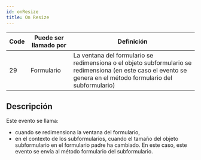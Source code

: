 ```yaml
---
id: onResize
title: On Resize
---
```


| Code | Puede ser llamado por | Definición                                                                                                                                                                          |
| ---- | --------------------- | ----------------------------------------------------------------------------------------------------------------------------------------------------------------------------------- |
| 29   | Formulario            | La ventana del formulario se redimensiona o el objeto subformulario se redimensiona (en este caso el evento se genera en el método formulario del subformulario) |

## Descripción

Este evento se llama:

- cuando se redimensiona la ventana del formulario,
- en el contexto de los subformularios, cuando el tamaño del objeto subformulario en el formulario padre ha cambiado. En este caso, este evento se envía al método formulario del subformulario.

